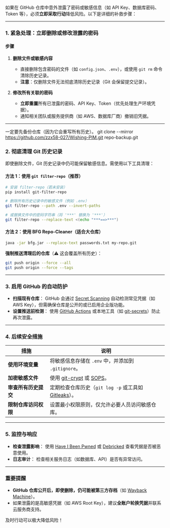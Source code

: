 如果在 GitHub 仓库中意外泄露了密码或敏感信息（如 API Key、数据库密码、Token 等），必须**立即采取行动**降低风险。以下是详细的补救步骤：

---

### **1. 紧急处理：立即删除或修改泄露的密码**
#### **步骤**
1. **删除文件或敏感内容**
   - 直接删除包含密码的文件（如 `config.json`、`.env`），或使用 `git rm` 命令清除历史记录。
   - **注意**：仅删除文件无法彻底清除历史记录（Git 会保留提交记录）。

2. **修改所有关联的密码**
   - **立即重置**所有已泄露的密码、API Key、Token（优先处理生产环境凭据）。
   - 通知相关团队或服务提供商（如 AWS、数据库厂商）撤销旧凭据。

---
一定要先备份仓库（因为它会重写所有历史）。
git clone --mirror https://github.com/zzx58-027/Wishing-PIM.git repo-backup.git

### **2. 彻底清理 Git 历史记录**
即使删除文件，Git 历史记录中仍可能保留敏感信息。需使用以下工具清理：
#### **方法 1：使用 `git filter-repo`（推荐）**
```bash
# 安装 filter-repo（若未安装）
pip install git-filter-repo

# 删除所有历史记录中的敏感文件（例如 .env）
git filter-repo --path .env --invert-paths

# 或替换文件中的密码字符串（将 '***' 替换为 '***'）
git filter-repo --replace-text <(echo "***==>***")
```
#### **方法 2：使用 BFG Repo-Cleaner（适合大仓库）**
```bash
java -jar bfg.jar --replace-text passwords.txt my-repo.git
```
**强制推送清理后的仓库**（⚠️ 这会覆盖所有历史）：
```bash
git push origin --force --all
git push origin --force --tags
```

---

### **3. 启用 GitHub 的自动防护**
- **扫描现有仓库**：
  GitHub 会通过 [Secret Scanning](https://docs.github.com/en/code-security/secret-scanning/about-secret-scanning) 自动检测常见凭据（如 AWS Key），但需确保仓库是公开的或已启用企业版功能。
- **设置推送前检测**：
  使用 [GitHub Actions](https://github.com/marketplace/actions/secret-scanner) 或本地工具（如 [git-secrets](https://github.com/awslabs/git-secrets)）防止再次泄露。

---

### **4. 后续安全措施**
| 措施                     | 说明                                                                 |
|--------------------------|----------------------------------------------------------------------|
| **使用环境变量**         | 将敏感信息存储在 `.env` 中，并添加到 `.gitignore`。                 |
| **加密敏感文件**         | 使用 [git-crypt](https://github.com/AGWA/git-crypt) 或 [SOPS](https://github.com/mozilla/sops)。 |
| **审查所有历史提交**     | 定期检查仓库历史（`git log -p` 或工具如 [Gitleaks](https://github.com/zricethezav/gitleaks)）。 |
| **限制仓库访问权限**     | 设置最小权限原则，仅允许必要人员访问敏感仓库。                       |

---

### **5. 监控与响应**
- **检查泄露影响**：
  使用 [Have I Been Pwned](https://haveibeenpwned.com/) 或 [Debricked](https://debricked.com/) 查看凭据是否被恶意使用。
- **日志审计**：
  检查相关服务日志（如数据库、API）是否有异常访问。

---

### **重要提醒**
- **GitHub 仓库公开后，即使删除，仍可能被第三方存档**（如 [Wayback Machine](https://archive.org/)）。
- 如果泄露的是高敏感凭据（如 AWS Root Key），建议**全账户轮换凭据**并联系云服务商支持。

及时行动可以极大降低风险！